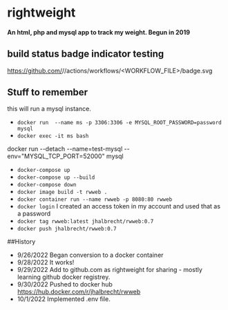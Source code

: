 # rightweight

#### An html, php and mysql app to track my weight. Begun in 2019

## build status badge indicator testing

https://github.com/<OWNER>/<REPOSITORY>/actions/workflows/<WORKFLOW_FILE>/badge.svg

## Stuff to remember
this will run a mysql instance. 

* `docker run  --name ms -p 3306:3306 -e MYSQL_ROOT_PASSWORD=password mysql` 
* `docker exec -it ms bash`

docker run --detach --name=test-mysql --env="MYSQL_TCP_PORT=52000" mysql

* `docker-compose up`
* `docker-compose up --build`
* `docker-compose down`
* `docker image build -t rwweb .`
* `docker container run --name rwweb -p 8080:80 rwweb`
* `docker login` I created an access token in my account and used that as a password
* `docker tag rwweb:latest jhalbrecht/rwweb:0.7`
* `docker push jhalbrecht/rwweb:0.7`

##History
* 9/26/2022 Began conversion to a docker container
* 9/28/2022 It works!
* 9/29/2022 Add to github.com as rightweight for sharing - mostly learning github docker registrey.
* 9/30/2022 Pushed to docker hub https://hub.docker.com/r/jhalbrecht/rwweb
* 10/1/2022 Implemented .env file.
